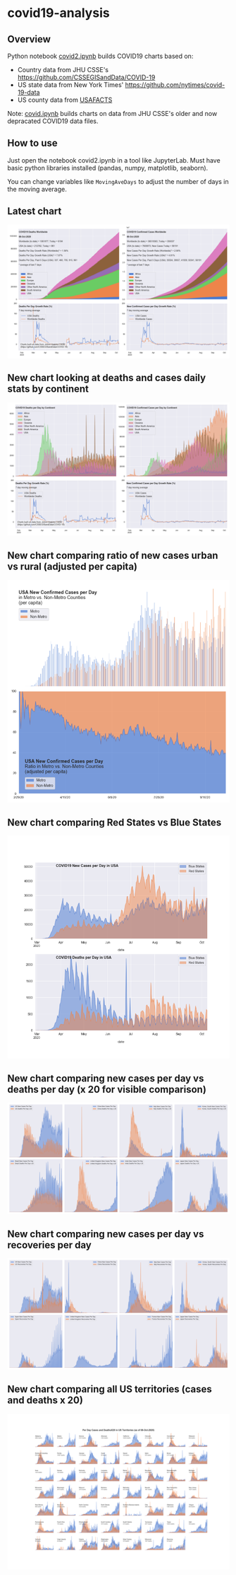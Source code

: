 # covid19-analysis

## Overview
Python notebook [covid2.ipynb](https://github.com/danlaw/covid19-analysis/blob/master/covid2.ipynb) builds COVID19 charts based on:
* Country data from JHU CSSE's https://github.com/CSSEGISandData/COVID-19
* US state data from New York Times' https://github.com/nytimes/covid-19-data
* US county data from [USAFACTS](https://usafacts.org/visualizations/coronavirus-covid-19-spread-map/)

Note: [covid.ipynb](https://github.com/danlaw/covid19-analysis/blob/master/covid.ipynb) builds charts on data from JHU CSSE's older and now depracated COVID19 data files.

## How to use
Just open the notebook covid2.ipynb in a tool like JupyterLab. Must have basic python libraries installed (pandas, numpy, matplotlib, seaborn).

You can change variables like ``MovingAveDays`` to adjust the number of days in the moving average.

## Latest chart
![Latest chart](charts/20201008-covid19-chart.png)

## New chart looking at deaths and cases daily stats by continent
![Comparison chart](charts/20201008-covid19-chart-perday.png)

## New chart comparing ratio of new cases urban vs rural (adjusted per capita)
![Urban rural per capita chart](charts/20201008-US-counties-urban-vs-rural-per-capita.png)

## New chart comparing Red States vs Blue States
![Red vs Blue chart](charts/20201008-compare-daily-red-vs-blue-states.png)

## New chart comparing new cases per day vs deaths per day (x 20 for visible comparison)
![Comparison chart](charts/20201008-comparison-chart.png)

## New chart comparing new cases per day vs recoveries per day
![Recovery chart](charts/20201008-comparison-recovery-chart.png)

## New chart comparing all US territories (cases and deaths x 20)
![Territories chart](charts/20201008-compare-US-territories.png)

